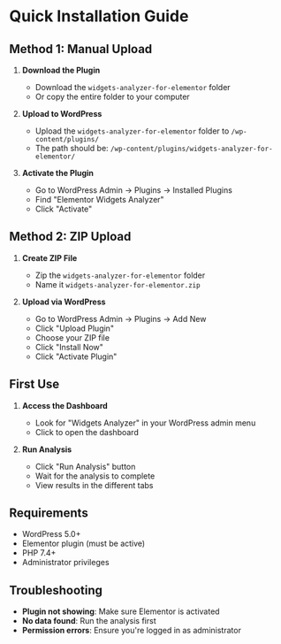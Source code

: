 # Quick Installation Guide

## Method 1: Manual Upload

1. **Download the Plugin**
   - Download the `widgets-analyzer-for-elementor` folder
   - Or copy the entire folder to your computer

2. **Upload to WordPress**
   - Upload the `widgets-analyzer-for-elementor` folder to `/wp-content/plugins/`
   - The path should be: `/wp-content/plugins/widgets-analyzer-for-elementor/`

3. **Activate the Plugin**
   - Go to WordPress Admin → Plugins → Installed Plugins
   - Find "Elementor Widgets Analyzer"
   - Click "Activate"

## Method 2: ZIP Upload

1. **Create ZIP File**
   - Zip the `widgets-analyzer-for-elementor` folder
   - Name it `widgets-analyzer-for-elementor.zip`

2. **Upload via WordPress**
   - Go to WordPress Admin → Plugins → Add New
   - Click "Upload Plugin"
   - Choose your ZIP file
   - Click "Install Now"
   - Click "Activate Plugin"

## First Use

1. **Access the Dashboard**
   - Look for "Widgets Analyzer" in your WordPress admin menu
   - Click to open the dashboard

2. **Run Analysis**
   - Click "Run Analysis" button
   - Wait for the analysis to complete
   - View results in the different tabs

## Requirements

- WordPress 5.0+
- Elementor plugin (must be active)
- PHP 7.4+
- Administrator privileges

## Troubleshooting

- **Plugin not showing**: Make sure Elementor is activated
- **No data found**: Run the analysis first
- **Permission errors**: Ensure you're logged in as administrator 